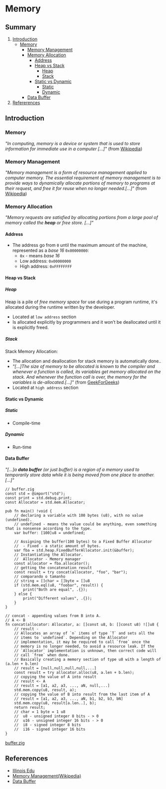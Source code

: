 # Memory

## Summary
1. [Introduction](#introduction)
    - [Memory](#memory)
        - [Memory Management](#memory-management)
        - [Memory Allocation](#memory-allocation)
            - [Address](#address)
            - [Heap vs Stack](#heap-vs-stack)
                - [Heap](#heap)
                - [Stack](#stack)
            - [Static vs Dynamic](#static-vs-dynamic)
                - [Static](#static)
                - [Dynamic](#dynamic)
        - [Data Buffer](#data-buffer)
9. [Refererences](#references)

## Introduction

### Memory
_"In computing, memory is a device or system that is used to store information for immediate use in a computer [...]"_ (from [Wikipedia](https://en.wikipedia.org/wiki/Computer_memory))

### Memory Management
_"Memory management is a form of resource management applied to computer memory. The essential requirement of memory management is to provide ways to dynamically allocate portions of memory to programs at their request, and free it for reuse when no longer needed.[...]"_ (from [Wikipedia](https://en.wikipedia.org/wiki/Memory_management))

### Memory Allocation
_"Memory requests are satisfied by allocating portions from a large pool of memory called the **heap** or free store. [...]"_ 

#### Address
- The address go from `0` until the maximum amount of the machine, represented as a _base 16_ `0x00000000`:
    - `0x` - means _base 16_
    - Low address: `0x00000000`
    - High address: `0xFFFFFFFF`

#### Heap vs Stack

##### Heap
Heap is a pile of _free memory space_ for use during a program runtime, it's allocated during the runtime written by the developer.
- Located at `low address` section
- Is allocated explicitly by programmers and it won’t be deallocated until it is explicitly freed.

##### Stack
Stack Memory Allocation:
- The allocation and deallocation for stack memory is automatically done..
- _"[...]The size of memory to be allocated is known to the compiler and whenever a function is called, its variables get memory allocated on the stack. And whenever the function call is over, the memory for the variables is de-allocated.[...]"_ (from [GeekForGeeks](https://www.geeksforgeeks.org/stack-vs-heap-memory-allocation/))
- Located at `high address` section

#### Static vs Dynamic

##### Static
- Compile-time

##### Dynamic
- Run-time

#### Data Buffer
_"[...]a **data buffer** (or just buffer) is a region of a memory used to temporarily store data while it is being moved from one place to another. [...]"_
```zig
// buffer.zig
const std = @import("std");
const print = std.debug.print;
const Allocator = std.mem.Allocator;

pub fn main() !void {
    // declaring a variable with 100 bytes (u8), with no value (undefined).
    // undefined - means the value could be anything, even something that is nonsense according to the type.
    var buffer: [100]u8 = undefined;

    // Assigning the buffer(100 bytes) to a Fixed Buffer Allocator
    //  - Fixed - a static amount of bytes.
    var fba = std.heap.FixedBufferAllocator.init(&buffer);
    // Instantiating the Allocator.
    //  Allocator - Memory manager
    const allocator = fba.allocator();
    // getting the concatenation result
    const result = try concat(allocator, "foo", "bar");
    // comparando o tamanho
    // string = []char = []byte = []u8
    if (std.mem.eql(u8, "foobar", result)) {
        print("Both are equal", .{});
    } else {
        print("Different values", .{});
    }
}

// concat - appending values from B into A.
// A <- B
fn concat(allocator: Allocator, a: []const u8, b: []const u8) ![]u8 {
    // result -
    // Allocates an array of `n` items of type `T` and sets all the
    // items to `undefined`. Depending on the Allocator
    // implementation, it may be required to call `free` once the
    // memory is no longer needed, to avoid a resource leak. If the
    // `Allocator` implementation is unknown, then correct code will
    // call `free` when done.
    // Basically creating a memory section of type u8 with a length of (a.len + b.len)
    // result = [null,null,null,null,...]
    const result = try allocator.alloc(u8, a.len + b.len);
    // copying the value of A into result
    // result <- A
    // result = [a1, a2, a3, ..., aN, null,...]
    std.mem.copy(u8, result, a);
    // copying the value of B into result from the last item of A
    // result = [a1, a2, a3, ..., aN, b1, b2, b3, bN]
    std.mem.copy(u8, result[a.len..], b);
    return result;
    // char = 1 byte = 1 u8
    //  u8 - unsigned integer 8 bits - > 0
    //  u16 - unsigned integer 16 bits - > 0
    //  i8 - signed integer 8 bits
    //  i16 - signed integer 16 bits
}
```
[buffer.zig](./buffer.zig)

## Refererences
- [Illinois Edu](https://courses.engr.illinois.edu/cs225/fa2022/resources/stack-heap/)
- [Memory Management(Wikipedia)](https://en.wikipedia.org/wiki/Memory_management)
- [Data Buffer](https://en.wikipedia.org/wiki/Data_buffer)
